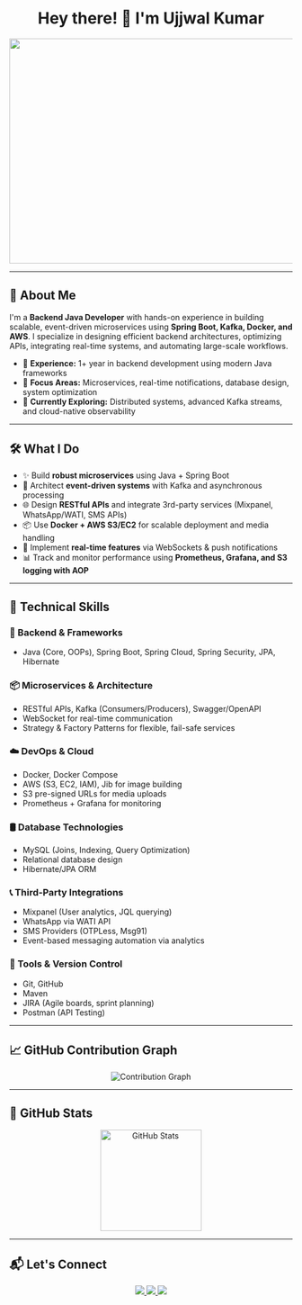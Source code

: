 <h1 align="center">Hey there! 👋 I'm Ujjwal Kumar</h1>

<p align="center">
  <img src="https://miro.medium.com/v2/resize:fit:1400/0*9XI4DHbHZoGzMVfD.gif" width="1280" height="400" alt="Backend Developer Coding">
</p>

---

## 🚀 About Me  

I'm a **Backend Java Developer** with hands-on experience in building scalable, event-driven microservices using **Spring Boot, Kafka, Docker, and AWS**. I specialize in designing efficient backend architectures, optimizing APIs, integrating real-time systems, and automating large-scale workflows.

- 🔹 **Experience:** 1+ year in backend development using modern Java frameworks  
- 🔹 **Focus Areas:** Microservices, real-time notifications, database design, system optimization  
- 🔹 **Currently Exploring:** Distributed systems, advanced Kafka streams, and cloud-native observability

---

## 🛠️ What I Do  

- ✨ Build **robust microservices** using Java + Spring Boot  
- 🧩 Architect **event-driven systems** with Kafka and asynchronous processing  
- 🌐 Design **RESTful APIs** and integrate 3rd-party services (Mixpanel, WhatsApp/WATI, SMS APIs)  
- 📦 Use **Docker + AWS S3/EC2** for scalable deployment and media handling  
- 🧠 Implement **real-time features** via WebSockets & push notifications  
- 📊 Track and monitor performance using **Prometheus, Grafana, and S3 logging with AOP**

---

## 💼 Technical Skills  

### 🧱 Backend & Frameworks  
- Java (Core, OOPs), Spring Boot, Spring Cloud, Spring Security, JPA, Hibernate  

### 📦 Microservices & Architecture  
- RESTful APIs, Kafka (Consumers/Producers), Swagger/OpenAPI  
- WebSocket for real-time communication  
- Strategy & Factory Patterns for flexible, fail-safe services  

### ☁️ DevOps & Cloud  
- Docker, Docker Compose  
- AWS (S3, EC2, IAM), Jib for image building  
- S3 pre-signed URLs for media uploads  
- Prometheus + Grafana for monitoring  

### 🛢️ Database Technologies  
- MySQL (Joins, Indexing, Query Optimization)  
- Relational database design  
- Hibernate/JPA ORM  

### 📞 Third-Party Integrations  
- Mixpanel (User analytics, JQL querying)  
- WhatsApp via WATI API  
- SMS Providers (OTPLess, Msg91)  
- Event-based messaging automation via analytics  

### 🔧 Tools & Version Control  
- Git, GitHub  
- Maven  
- JIRA (Agile boards, sprint planning)  
- Postman (API Testing)

---

## 📈 GitHub Contribution Graph  

<p align="center">
  <img src="https://github-readme-activity-graph.vercel.app/graph?username=ujjwalsnoodifyy&theme=react-dark&hide_border=true&area=true" alt="Contribution Graph">
</p>

---

## 📌 GitHub Stats  

<p align="center">
  <img src="https://github-readme-streak-stats.herokuapp.com/?user=ujjwalsnoodifyy&theme=radical&hide_border=true" height="180" alt="GitHub Stats">
</p>

---

## 📬 Let's Connect  

<p align="center">
  <a href="https://www.linkedin.com/in/ujjwal-kumar-techie" target="_blank">
    <img src="https://img.shields.io/badge/LinkedIn-0077B5?style=for-the-badge&logo=linkedin&logoColor=white">
  </a>
  <a href="mailto:uk47kumar@gmail.com" target="_blank">
    <img src="https://img.shields.io/badge/Email-D14836?style=for-the-badge&logo=gmail&logoColor=white">
  </a>
  <a href="https://github.com/uk47kumar" target="_blank">
    <img src="https://img.shields.io/badge/GitHub-100000?style=for-the-badge&logo=github&logoColor=white">
  </a>
</p>

